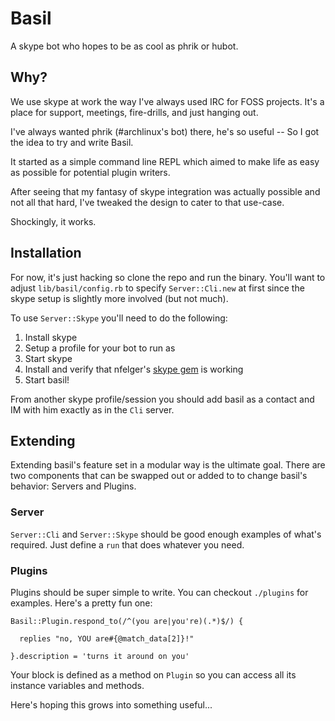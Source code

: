 # Basil

A skype bot who hopes to be as cool as phrik or hubot.

## Why?

We use skype at work the way I've always used IRC for FOSS projects. 
It's a place for support, meetings, fire-drills, and just hanging out.

I've always wanted phrik (#archlinux's bot) there, he's so useful -- So 
I got the idea to try and write Basil.

It started as a simple command line REPL which aimed to make life as 
easy as possible for potential plugin writers.

After seeing that my fantasy of skype integration was actually possible 
and not all that hard, I've tweaked the design to cater to that 
use-case.

Shockingly, it works.

## Installation

For now, it's just hacking so clone the repo and run the binary. You'll 
want to adjust `lib/basil/config.rb` to specify `Server::Cli.new` at 
first since the skype setup is slightly more involved (but not much).

To use `Server::Skype` you'll need to do the following:

1. Install skype
2. Setup a profile for your bot to run as
3. Start skype
4. Install and verify that nfelger's [skype gem][] is working
5. Start basil!

[skype gem]: https://github.com/nfelger/skype

From another skype profile/session you should add basil as a contact and 
IM with him exactly as in the `Cli` server.

## Extending

Extending basil's feature set in a modular way is the ultimate goal. 
There are two components that can be swapped out or added to to change 
basil's behavior: Servers and Plugins.

### Server

`Server::Cli` and `Server::Skype` should be good enough examples of 
what's required. Just define a `run` that does whatever you need.

### Plugins

Plugins should be super simple to write. You can checkout `./plugins` 
for examples. Here's a pretty fun one:

~~~ { .ruby }
Basil::Plugin.respond_to(/^(you are|you're)(.*)$/) {

  replies "no, YOU are#{@match_data[2]}!"

}.description = 'turns it around on you'
~~~

Your block is defined as a method on `Plugin` so you can access all its 
instance variables and methods.

Here's hoping this grows into something useful...
